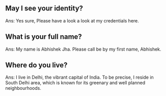 ## May I see your identity?

Ans: Yes sure, Please have a look a look at my credentials here.

## What is your full name?

Ans: My name is Abhishek Jha. Please call be by my first name, Abhishek.

## Where do you live?

Ans: I live in Delhi, the vibrant capital of India. To be precise, I reside in South Delhi area, which is known for its greenary and well planned neighbourhoods.